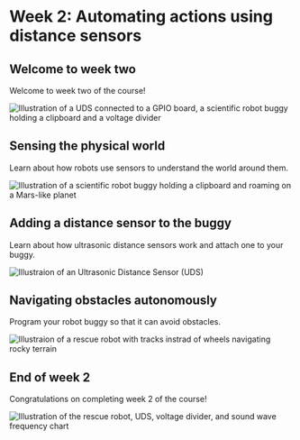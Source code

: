 [comment]: # (
Is this step open? Y/N
If so, short description of this step:
Related links:
Related files:
)

# Week 2: Automating actions using distance sensors

## Welcome to week two

Welcome to week two of the course!

![Illustration of a UDS connected to a GPIO board, a scientific robot buggy holding a clipboard and a voltage divider](https://rpf-futurelearn.s3-eu-west-1.amazonaws.com/Robotics+-+Robot+Buggy/Illustration/6-Welcome_week2.png)

## Sensing the physical world

Learn about how robots use sensors to understand the world around them.

![Illustration of a scientific robot buggy holding a clipboard and roaming on a Mars-like planet](https://rpf-futurelearn.s3-eu-west-1.amazonaws.com/Robotics+-+Robot+Buggy/Illustration/22-2_5-Exploring_Rover.png)

## Adding a distance sensor to the buggy

Learn about how ultrasonic distance sensors work and attach one to your buggy.

![Illustraion of an Ultrasonic Distance Sensor (UDS)](https://rpf-futurelearn.s3-eu-west-1.amazonaws.com/Robotics+-+Robot+Buggy/Illustration/8-Distance_sensor.png)

## Navigating obstacles autonomously

Program your robot buggy so that it can avoid obstacles.

![Illustraion of a rescue robot with tracks instrad of wheels navigating rocky terrain](https://rpf-futurelearn.s3-eu-west-1.amazonaws.com/Robotics+-+Robot+Buggy/Illustration/23-2_5-Rescue_Robot.png)

## End of week 2

Congratulations on completing week 2 of the course!

![Illustration of the rescue robot, UDS, voltage divider, and sound wave frequency chart](https://rpf-futurelearn.s3-eu-west-1.amazonaws.com/Robotics+-+Robot+Buggy/Illustration/10-End_week2.png)
